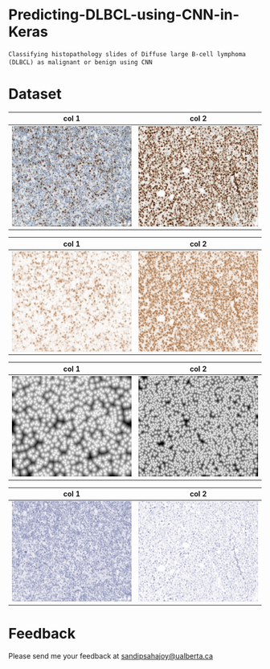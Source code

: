 # Predicting-DLBCL-using-CNN-in-Keras
```
Classifying histopathology slides of Diffuse large B-cell lymphoma (DLBCL) as malignant or benign using CNN
```
Dataset
==========

| col 1      | col 2      |
|------------|------------|
| <img src="/readme/2_neg.jpg" height="200" width="300" > | <img src="/readme/7_pos.jpg" height="200" width="300" >  |

| col 1      | col 2      |
|------------|------------|
| <img src="/readme/dab_2_neg.jpg" height="200" width="300" > | <img src="/readme/dab_7_pos.jpg" height="200" width="300" >  |

| col 1      | col 2      |
|------------|------------|
| <img src="/readme/dist_2_neg.jpg" height="200" width="300" > | <img src="/readme/dist_7_pos.jpg" height="200" width="300" >  |

| col 1      | col 2      |
|------------|------------|
| <img src="/readme/hem_2_neg.jpg" height="200" width="300" > | <img src="/readme/hem_7_pos.jpg" height="200" width="300" >  |












Feedback
==========
Please send me your feedback at sandipsahajoy@ualberta.ca
